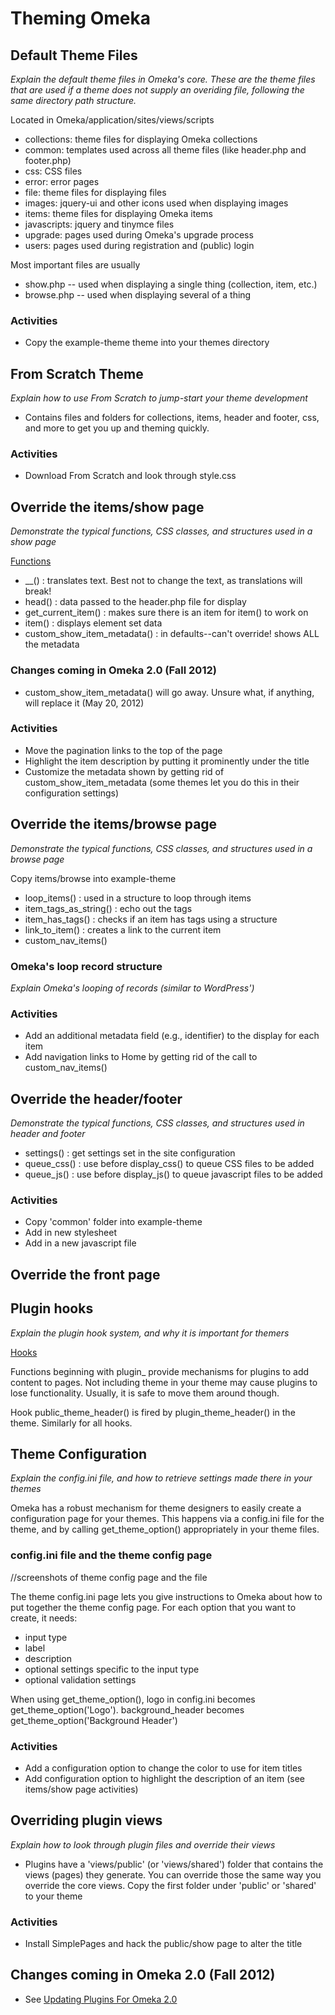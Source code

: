# Theming Omeka

## Default Theme Files
_Explain the default theme files in Omeka's core. These are the theme files that are used if a theme does not supply an overiding file, following the same directory path structure._


Located in
	Omeka/application/sites/views/scripts

* collections: theme files for displaying Omeka collections
* common: templates used across all theme files (like header.php and footer.php)
* css: CSS files
* error: error pages
* file: theme files for displaying files
* images: jquery-ui and other icons used when displaying images 
* items: theme files for displaying Omeka items
* javascripts: jquery and tinymce files
* upgrade: pages used during Omeka's upgrade process
* users: pages used during registration and (public) login

Most important files are usually

*	show.php -- used when displaying a single thing (collection, item, etc.)
*	browse.php -- used when displaying several of a thing
	
### Activities

* Copy the example-theme theme into your themes directory


## From Scratch Theme
_Explain how to use From Scratch to jump-start your theme development_

* Contains files and folders for collections, items, header and footer, css, and more to get you up and theming quickly.

### Activities

* Download From Scratch and look through style.css

## Override the items/show page

_Demonstrate the typical functions, CSS classes, and structures used in a show page_

[Functions](http://omeka.org/codex/Functions)

* __() : translates text. Best not to change the text, as translations will break!
* head() : data passed to the header.php file for display
* get_current_item() : makes sure there is an item for item() to work on
* item() : displays element set data
* custom_show_item_metadata() : in defaults--can't override! shows ALL the metadata

### Changes coming in Omeka 2.0 (Fall 2012)

* custom_show_item_metadata() will go away. Unsure what, if anything, will replace it (May 20, 2012)

### Activities

* Move the pagination links to the top of the page
* Highlight the item description by putting it prominently under the title
* Customize the metadata shown by getting rid of custom_show_item_metadata (some themes let you do this in their configuration settings)

## Override the items/browse page

_Demonstrate the typical functions, CSS classes, and structures used in a browse page_

Copy items/browse into example-theme

* loop_items() : used in a <?php while(); ?> structure to loop through items
* item_tags_as_string() : echo out the tags
* item_has_tags() : checks if an item has tags using a  <?php if(): ?> structure
* link_to_item() : creates a link to the current item
* custom_nav_items()

### Omeka's loop record structure

_Explain Omeka's looping of records (similar to WordPress')_


### Activities

* Add an additional metadata field (e.g., identifier) to the display for each item
* Add navigation links to Home by getting rid of the call to custom_nav_items()

## Override the header/footer

_Demonstrate the typical functions, CSS classes, and structures used in header and footer_

* settings() : get settings set in the site configuration
* queue_css() : use before display_css() to queue CSS files to be added
* queue_js() : use before display_js() to queue javascript files to be added

### Activities

* Copy 'common' folder into example-theme
* Add in new stylesheet
* Add in a new javascript file

## Override the front page

## Plugin hooks

_Explain the plugin hook system, and why it is important for themers_

[Hooks](http://omeka.org/codex/Hooks)

Functions beginning with plugin_ provide mechanisms for plugins to add content to pages. Not including theme in your theme may cause plugins to lose functionality. Usually, it is safe to move them around though.

Hook public_theme_header() is fired by plugin_theme_header() in the theme. Similarly for all hooks.


## Theme Configuration

_Explain the config.ini file, and how to retrieve settings made there in your themes_

Omeka has a robust mechanism for theme designers to easily create a configuration page for your themes. This happens via a config.ini file for the theme, and by calling get_theme_option() appropriately in your theme files.

### config.ini file and the theme config page

//screenshots of theme config page and the file

The theme config.ini page lets you give instructions to Omeka about how to put together the theme config page. For each option that you want to create, it needs:

* input type
* label
* description
* optional settings specific to the input type
* optional validation settings

When using get_theme_option(), logo in config.ini becomes get_theme_option('Logo'). background_header becomes get_theme_option('Background Header')

### Activities

* Add a configuration option to change the color to use for item titles
* Add configuration option to highlight the description of an item (see items/show page activities)


## Overriding plugin views
_Explain how to look through plugin files and override their views_

* Plugins have a 'views/public' (or 'views/shared') folder that contains the views (pages) they generate. You can override those the same way you override the core views. Copy the first folder under 'public' or 'shared' to your theme

### Activities

* Install SimplePages and hack the public/show page to alter the title


## Changes coming in Omeka 2.0 (Fall 2012)

* See [Updating Plugins For Omeka 2.0](http://omeka.org/codex/Updating_Plugins_For_2.0)







